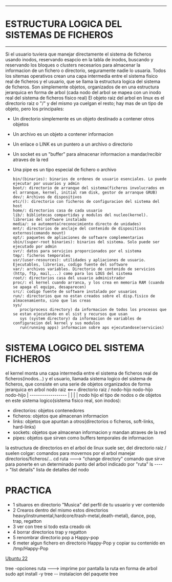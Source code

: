 
 ----------------------------------------------------------------------------------
 # ESTRUCTURA LOGICA DEL SISTEMAS DE FICHEROS
 -----------------------------------------------------------------------------------

Si el usuario tuviera que manejar directamente el sistema de ficheros usando inodos, reservando esapcio en la tabla de inodos, buscando y reservando los bloques o clusters necesarios para almacenar la informacion de un fichero o directorio, seguramente nadie lo usuaria. 
Todos los sitemas operativos crean una capa intermedia entre el sistema fisico real de ficheros y el usuario, que se llama la estructura logica del sistema de ficheros. 
Son simplemente objetos, organizados de en una estructura jerarquica en forma de arbol (cada nodo del arbol se mapea con un inodo real del sistema de ficheros fisico real)
El objeto raiz del arbol en linux es el directorio raiz o "/" y del mismo ya cuelgan el resto; hay mas de un tipo de objeto, pero los principales:

  - Un directorio simplemente es un objeto destinado a contener otros objetos
  - Un archivo es un objeto a contener informacion
  - Un enlace o LINK es un puntero a un archivo o directorio
  - Un socket es un "buffer" para almacenar informacion a mandar/recibir atraves de la red
  - Una pipe es un tipo especial de fichero o archivo

        bin/(binaries): binarios de ordenes de usuario esenciales. Lo puede ejecutar por usuarios y admin
        boot/: directorio de arranque del sistema(ficheros involucrados en el arranque, kernel, initial ram disk, gestor de arranque GRUB)
        dev/: Archivos de dispositivos
        etc/(): directorio con ficheros de configuracion del sistema del host
        home/: directorios casa de cada usuario
        lib/: bibliotecas compartidas y modulos del nucleo(kernel). librerias del software instalado
        media/: se automonta(reconocimiento directo de unidades)
        mnt/: directorios de anclaje del contenido de dispositivos externos(comando mount)
        opt/: paquetes de apliaciones de software complementarias
        sbin/(super-root binaries): binarios del sistema. Solo puede ser ejecutado por admin
        svr/: datos para servicios proporcionados por el sistema
        tmp/: ficheros temporales
        usr/(user-resources): utilidades y apliaciones de usuario. Ejecutables, librerias, codigo fuente del software
        var/: archivos variables. Directorio de contenido de servicios (http, ftp, mail,...) como para los LOGS del sistema
        root/: directorios casa del usuario administrador
        proc/: el kernel cuando arranca, y los crea en memoria RAM (cuando se apaga el equipo, desaparecen)
        src/: codigo fuente de software instalado por usuarios
        run/: directorios que no estan creados sobre el disp.fisico de almacenamiento, sino que las creas
        sys/
           proc(process directory) da informacion de todos los procesos que se estan ejecutando en el sist y recursos que usan
           sys (system directory) da informacion de variables de configuracion del kernel y sus modulos
           run(running apps) informacion sobre aps ejecutandose(servicios)
        

# SISTEMA LOGICO DEL SISTEMA FICHEROS
el kernel monta una capa intermedia entre el sistema de ficheros real de ficheros(inodos...) y el usuario, llamada sistema logico del sistema de ficheros, que consiste en una serie de objetos organizados de forma jerarquica en arbol
nodo raiz <=== directorio raiz /
nodo-hijo   nodo-hijo     nodo-hijo
                            |
                        ------------------
                        |    |    |     |
                        nodo
                        hijo
el tipo de nodos o de objetos en este sistema logico(sistema fisico real, son inodos):
- directorios: objetos contenedores
- ficheros: objetos que almacenan informacion
- links: objetos que apuntan a otros(directorios o ficheros, soft-links, hard-links)
- sockets: objetos que almacenan informacion y mandan atraves de la red
- pipes: objetos que sirven como buffers temporales de informacion

la estructura de directorios en el arbol de linux suele ser, del directorio raiz / suelen colgar:
comandos para movernos por el arbol manejar directorios/ficheros/...
cd ruta ---> "change directory" comando que sirve para ponerte en un determinado punto del arbol indicado por "ruta"
ls ----> "list details" lista de detalles del nodo

# PRACTICA
- 1 situaros en directorio "Musica" del perfil de tu usuario y ver contenido
- 2 Crearos dentro del mismo estos directorios
   heavy/instrumental,hardcore/trash-metal,death-metal), dance, pop, trap, regatton
- 3 ver con tree si todo esta creado ok
- 4 borrar directorios trap y regatton
- 5 renombrar directorio pop a Happy-pop 
- 6 meter algun fichero en directorio Happy-Pop y copiar su contenido en /tmp/Happy-Pop

<a href="https://releases.ubuntu.com/jammy/">Ubuntu 22</a>

tree -opciones ruta ---> imprime por pantalla la ruta en forma de arbol
sudo apt install -y tree -- instalacion del paquete tree
